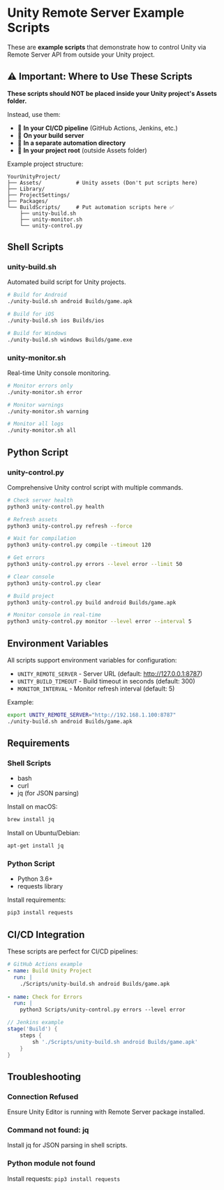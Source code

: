 # Unity Remote Server Example Scripts

These are **example scripts** that demonstrate how to control Unity via Remote Server API from outside your Unity project.

## ⚠️ Important: Where to Use These Scripts

**These scripts should NOT be placed inside your Unity project's Assets folder.**

Instead, use them:
- 📁 **In your CI/CD pipeline** (GitHub Actions, Jenkins, etc.)
- 📁 **On your build server** 
- 📁 **In a separate automation directory**
- 📁 **In your project root** (outside Assets folder)

Example project structure:
```
YourUnityProject/
├── Assets/           # Unity assets (Don't put scripts here)
├── Library/
├── ProjectSettings/
├── Packages/
└── BuildScripts/     # Put automation scripts here ✅
    ├── unity-build.sh
    ├── unity-monitor.sh
    └── unity-control.py
```

## Shell Scripts

### unity-build.sh
Automated build script for Unity projects.

```bash
# Build for Android
./unity-build.sh android Builds/game.apk

# Build for iOS
./unity-build.sh ios Builds/ios

# Build for Windows
./unity-build.sh windows Builds/game.exe
```

### unity-monitor.sh
Real-time Unity console monitoring.

```bash
# Monitor errors only
./unity-monitor.sh error

# Monitor warnings
./unity-monitor.sh warning

# Monitor all logs
./unity-monitor.sh all
```

## Python Script

### unity-control.py
Comprehensive Unity control script with multiple commands.

```bash
# Check server health
python3 unity-control.py health

# Refresh assets
python3 unity-control.py refresh --force

# Wait for compilation
python3 unity-control.py compile --timeout 120

# Get errors
python3 unity-control.py errors --level error --limit 50

# Clear console
python3 unity-control.py clear

# Build project
python3 unity-control.py build android Builds/game.apk

# Monitor console in real-time
python3 unity-control.py monitor --level error --interval 5
```

## Environment Variables

All scripts support environment variables for configuration:

- `UNITY_REMOTE_SERVER` - Server URL (default: http://127.0.0.1:8787)
- `UNITY_BUILD_TIMEOUT` - Build timeout in seconds (default: 300)
- `MONITOR_INTERVAL` - Monitor refresh interval (default: 5)

Example:
```bash
export UNITY_REMOTE_SERVER="http://192.168.1.100:8787"
./unity-build.sh android Builds/game.apk
```

## Requirements

### Shell Scripts
- bash
- curl
- jq (for JSON parsing)

Install on macOS:
```bash
brew install jq
```

Install on Ubuntu/Debian:
```bash
apt-get install jq
```

### Python Script
- Python 3.6+
- requests library

Install requirements:
```bash
pip3 install requests
```

## CI/CD Integration

These scripts are perfect for CI/CD pipelines:

```yaml
# GitHub Actions example
- name: Build Unity Project
  run: |
    ./Scripts/unity-build.sh android Builds/game.apk
    
- name: Check for Errors
  run: |
    python3 Scripts/unity-control.py errors --level error
```

```groovy
// Jenkins example
stage('Build') {
    steps {
        sh './Scripts/unity-build.sh android Builds/game.apk'
    }
}
```

## Troubleshooting

### Connection Refused
Ensure Unity Editor is running with Remote Server package installed.

### Command not found: jq
Install jq for JSON parsing in shell scripts.

### Python module not found
Install requests: `pip3 install requests`